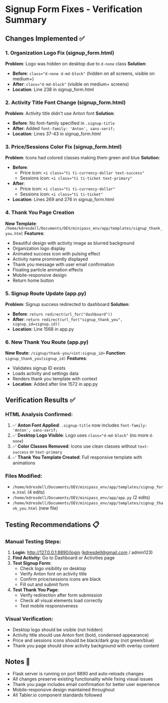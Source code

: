 # Signup Form Fixes - Verification Summary

## Changes Implemented ✅

### 1. Organization Logo Fix (signup_form.html)
**Problem**: Logo was hidden on desktop due to `d-none` class
**Solution**: 
- **Before**: `class="d-none d-md-block"` (hidden on all screens, visible on medium+)
- **After**: `class="d-md-block"` (visible on medium+ screens)
- **Location**: Line 238 in signup_form.html

### 2. Activity Title Font Change (signup_form.html)
**Problem**: Activity title didn't use Anton font
**Solution**: 
- **Before**: No font-family specified in `.signup-title`
- **After**: Added `font-family: 'Anton', sans-serif;`
- **Location**: Lines 37-43 in signup_form.html

### 3. Price/Sessions Color Fix (signup_form.html)
**Problem**: Icons had colored classes making them green and blue
**Solution**:
- **Before**: 
  - Price icon: `<i class="ti ti-currency-dollar text-success"`
  - Sessions icon: `<i class="ti ti-ticket text-primary"`
- **After**: 
  - Price icon: `<i class="ti ti-currency-dollar"`
  - Sessions icon: `<i class="ti ti-ticket"`
- **Location**: Lines 269 and 276 in signup_form.html

### 4. Thank You Page Creation
**New Template**: `/home/kdresdell/Documents/DEV/minipass_env/app/templates/signup_thank_you.html`
**Features**:
- Beautiful design with activity image as blurred background
- Organization logo display
- Animated success icon with pulsing effect
- Activity name prominently displayed
- Thank you message with user email confirmation
- Floating particle animation effects
- Mobile-responsive design
- Return home button

### 5. Signup Route Update (app.py)
**Problem**: Signup success redirected to dashboard
**Solution**: 
- **Before**: `return redirect(url_for("dashboard"))`
- **After**: `return redirect(url_for("signup_thank_you", signup_id=signup.id))`
- **Location**: Line 1568 in app.py

### 6. New Thank You Route (app.py)
**New Route**: `/signup/thank-you/<int:signup_id>`
**Function**: `signup_thank_you(signup_id)`
**Features**:
- Validates signup ID exists
- Loads activity and settings data
- Renders thank you template with context
- **Location**: Added after line 1572 in app.py

## Verification Results ✅

### HTML Analysis Confirmed:
1. ✅ **Anton Font Applied**: `.signup-title` now includes `font-family: 'Anton', sans-serif;`
2. ✅ **Desktop Logo Visible**: Logo uses `class="d-md-block"` (no more `d-none`)
3. ✅ **Color Classes Removed**: Icons use clean classes without `text-success` or `text-primary`
4. ✅ **Thank You Template Created**: Full responsive template with animations

### Files Modified:
- `/home/kdresdell/Documents/DEV/minipass_env/app/templates/signup_form.html` (4 edits)
- `/home/kdresdell/Documents/DEV/minipass_env/app/app.py` (2 edits)
- `/home/kdresdell/Documents/DEV/minipass_env/app/templates/signup_thank_you.html` (new file)

## Testing Recommendations 📋

### Manual Testing Steps:
1. **Login**: http://127.0.0.1:8890/login (kdresdell@gmail.com / admin123)
2. **Find Activity**: Go to Dashboard or Activities page
3. **Test Signup Form**: 
   - Check logo visibility on desktop
   - Verify Anton font on activity title
   - Confirm price/sessions icons are black
   - Fill out and submit form
4. **Test Thank You Page**: 
   - Verify redirection after form submission
   - Check all visual elements load correctly
   - Test mobile responsiveness

### Visual Verification:
- Desktop logo should be visible (not hidden)
- Activity title should use Anton font (bold, condensed appearance)
- Price and sessions icons should be black/dark gray (not green/blue)
- Thank you page should show activity background with overlay content

## Notes 📝

- Flask server is running on port 8890 and auto-reloads changes
- All changes preserve existing functionality while fixing visual issues
- Thank you page includes email confirmation for better user experience
- Mobile-responsive design maintained throughout
- All Tabler.io component standards followed